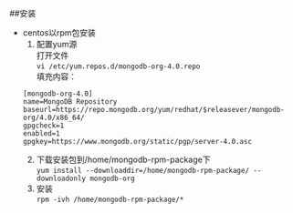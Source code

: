 ##安装

+ centos以rpm包安装
   1. 配置yum源   
   打开文件     
   ```vi /etc/yum.repos.d/mongodb-org-4.0.repo```   
   填充内容：
   ```
   [mongodb-org-4.0]
   name=MongoDB Repository
   baseurl=https://repo.mongodb.org/yum/redhat/$releasever/mongodb-org/4.0/x86_64/
   gpgcheck=1
   enabled=1
   gpgkey=https://www.mongodb.org/static/pgp/server-4.0.asc
   ```
   2. 下载安装包到/home/mongodb-rpm-package下      
   ```yum install --downloaddir=/home/mongodb-rpm-package/ --downloadonly mongodb-org```
   3. 安装   
      ```rpm -ivh /home/mongodb-rpm-package/*```
